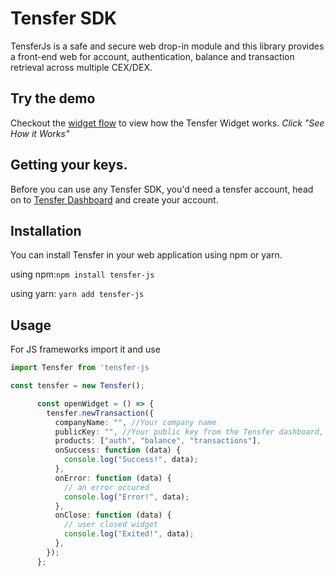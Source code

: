 # Tensfer SDK

TensferJs is a safe and secure web drop-in module and this library provides a front-end web for account, authentication, balance and transaction retrieval across multiple CEX/DEX.

## Try the demo
Checkout the [widget flow](https://tensfer.co) to view how the Tensfer Widget works. *Click "See How it Works"*

## Getting your keys.
Before you can use any Tensfer SDK, you'd need a tensfer account, head on to [Tensfer Dashboard](https://app.tensfer.co) and create your account. 
## Installation
You can install Tensfer in your web application using npm or yarn.

using npm:`npm install tensfer-js`

using yarn: `yarn add tensfer-js`

## Usage

For JS frameworks import it and use

```ts
import Tensfer from 'tensfer-js

const tensfer = new Tensfer();

      const openWidget = () => {
        tensfer.newTransaction({
          companyName: "", //Your company name
          publicKey: "", //Your public key from the Tensfer dashboard,
          products: ["auth", "balance", "transactions"],
          onSuccess: function (data) {
            console.log("Success!", data);
          },
          onError: function (data) {
            // an error occured
            console.log("Error!", data);
          },
          onClose: function (data) {
            // user closed widget
            console.log("Exited!", data);
          },
        });
      };

```
